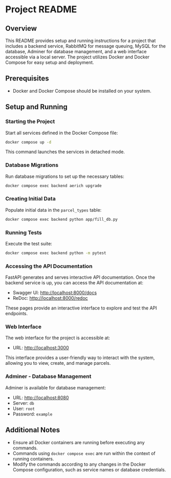 # Project README

## Overview

This README provides setup and running instructions for a project that includes a backend service, RabbitMQ for message queuing, 
MySQL for the database, Adminer for database management, and a web interface accessible via a local server. 
The project utilizes Docker and Docker Compose for easy setup and deployment.

## Prerequisites

- Docker and Docker Compose should be installed on your system.

## Setup and Running

### Starting the Project

Start all services defined in the Docker Compose file:

```bash
docker compose up -d
```

This command launches the services in detached mode.

### Database Migrations

Run database migrations to set up the necessary tables:

```bash
docker compose exec backend aerich upgrade
```

### Creating Initial Data

Populate initial data in the `parcel_types` table:

```bash
docker compose exec backend python app/fill_db.py
```

### Running Tests

Execute the test suite:

```bash
docker compose exec backend python -m pytest
```

### Accessing the API Documentation

FastAPI generates and serves interactive API documentation. Once the backend service is up, you can access the API documentation at:

- Swagger UI: [http://localhost:8000/docs](http://localhost:8000/docs)
- ReDoc: [http://localhost:8000/redoc](http://localhost:8000/redoc)

These pages provide an interactive interface to explore and test the API endpoints.

### Web Interface

The web interface for the project is accessible at:

- URL: [http://localhost:3000](http://localhost:3000)

This interface provides a user-friendly way to interact with the system, allowing you to view, create, and manage parcels.

### Adminer - Database Management

Adminer is available for database management:

- URL: [http://localhost:8080](http://localhost:8080)
- Server: `db`
- User: `root`
- Password: `example`

## Additional Notes

- Ensure all Docker containers are running before executing any commands.
- Commands using `docker compose exec` are run within the context of running containers.
- Modify the commands according to any changes in the Docker Compose configuration, such as service names or database credentials.
